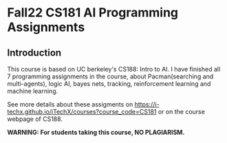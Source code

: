 # Fall22 CS181 AI Programming Assignments

## Introduction

This course is based on UC berkeley's CS188: Intro to AI. I have finished all 7 programming assignments in the course, about Pacman(searching and multi-agents), logic AI, bayes nets, tracking, reinforcement learning and machine learning. 

See more details about these assigments on <https://i-techx.github.io/iTechX/courses?course_code=CS181> or on the course webpage of CS188.

**WARNING: For students taking this course, NO PLAGIARISM.**

